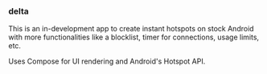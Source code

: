 ### delta

This is an in-development app to create instant hotspots on stock Android with
more functionalities like a blocklist, timer for connections, usage limits, etc.

Uses Compose for UI rendering and Android's Hotspot API.
